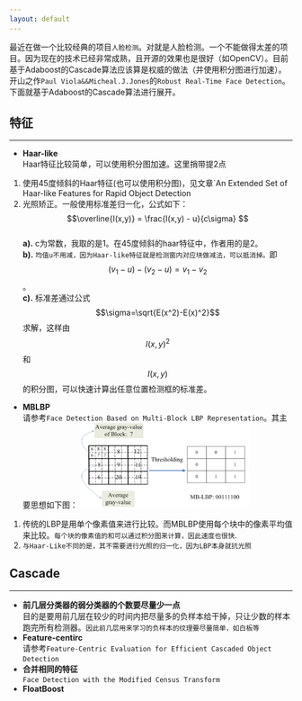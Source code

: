 ```yaml
---
layout: default
---
```


最近在做一个比较经典的项目`人脸检测`。对就是人脸检测。一个不能做得太差的项目。因为现在的技术已经非常成熟，且开源的效果也是很好（如OpenCV）。目前基于Adaboost的Cascade算法应该算是权威的做法（并使用积分图进行加速）。开山之作`Paul Viola&&Micheal.J.Jones`的`Robust Real-Time Face Detection`。下面就基于Adaboost的Cascade算法进行展开。    

__特征__
---------    
---  
*  __Haar-like__    
Haar特征比较简单，可以使用积分图加速。这里捎带提2点    
1.  使用45度倾斜的Haar特征(也可以使用积分图)，见文章`An Extended Set of Haar-like Features for Rapid Object Detection
2.  光照矫正。一般使用标准差归一化，公式如下：    
$$\overline{I(x,y)} = \frac{I(x,y) - u}{c\sigma} $$    
__a).__  c为常数，我取的是1。在45度倾斜的haar特征中，作者用的是2。      
__b).__  `均值u不用减，因为Haar-like特征就是检测窗内对应块做减法，可以抵消掉。`即$$(v_1-u)-(v_2-u)=v_1-v_2$$。    
__c).__  标准差通过公式$$\sigma=\sqrt{E(x^2)-E(x)^2}$$求解，这样由$$I(x,y)^2$$和$$I(x,y)$$的积分图，可以快速计算出任意位置检测框的标准差。    
*  __MBLBP__   
请参考`Face Detection Based on Multi-Block LBP Representation`。其主要思想如下图：
![MBLBP](./img/mblbp.png)      
1.  传统的LBP是用单个像素值来进行比较。而MBLBP使用每个块中的像素平均值来比较。`每个块的像素值的和可以通过积分图来计算，因此速度也很快`.     
2.  `与Haar-Like不同的是，其不需要进行光照的归一化，因为LBP本身就抗光照`


__Cascade__
---------    
---    
*  __前几层分类器的弱分类器的个数要尽量少一点__    
目的是要用前几层在较少的时间内把尽量多的负样本给干掉，只让少数的样本跑完所有检测器。`因此前几层用来学习的负样本的纹理要尽量简单，如白板等`
*  __Feature-centirc__     
请参考`Feature-Centric Evaluation for Efficient Cascaded Object Detection`    
*  __合并相同的特征__    
`Face Detection with the Modified Census Transform`    
*  __FloatBoost__    


